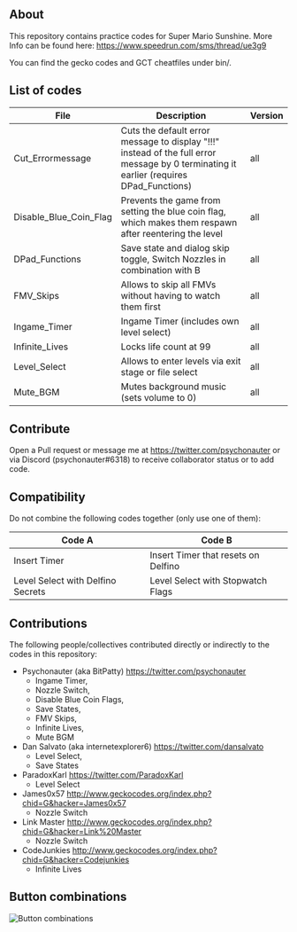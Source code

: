 ## About

This repository contains practice codes for Super Mario Sunshine. More Info can be found here: https://www.speedrun.com/sms/thread/ue3g9

You can find the gecko codes and GCT cheatfiles under bin/.


## List of codes 

| File                   | Description                                                                                                   | Version |
|------------------------|---------------------------------------------------------------------------------------------------------------|---------|
| Cut_Errormessage       | Cuts the default error message to display "!!!" instead of the full error message by 0 terminating it earlier (requires DPad_Functions) | all     |
| Disable_Blue_Coin_Flag | Prevents the game from setting the blue coin flag, which makes them respawn after reentering the level        | all     |
| DPad_Functions         | Save state and dialog skip toggle, Switch Nozzles in combination with B                                       | all     |
| FMV_Skips              | Allows to skip all FMVs without having to watch them first                                                    | all     |
| Ingame_Timer       	 | Ingame Timer (includes own level select)                                               						 | all     |
| Infinite_Lives         | Locks life count at 99                                                                                        | all     |
| Level_Select           | Allows to enter levels via exit stage or file select                                                          | all     |
| Mute_BGM               | Mutes background music (sets volume to 0)                                                                     | all 	   |


## Contribute 

Open a Pull request or message me at https://twitter.com/psychonauter or via Discord (psychonauter#6318) to receive collaborator status or to add code. 

## Compatibility

Do not combine the following codes together (only use one of them):

| Code A                            | Code B                               |                                                                          
|-----------------------------------|--------------------------------------|
| Insert Timer       	 			|  Insert Timer that resets on Delfino |
| Level Select with Delfino Secrets |  Level Select with Stopwatch Flags   |

## Contributions

The following people/collectives contributed directly or indirectly to the codes in this repository:

* Psychonauter (aka BitPatty) https://twitter.com/psychonauter
    * Ingame Timer, 
    * Nozzle Switch, 
    * Disable Blue Coin Flags, 
    * Save States, 
    * FMV Skips, 
    * Infinite Lives, 
    * Mute BGM
* Dan Salvato (aka internetexplorer6) https://twitter.com/dansalvato
    * Level Select, 
    * Save States 
* ParadoxKarl https://twitter.com/ParadoxKarl
    * Level Select
* James0x57 http://www.geckocodes.org/index.php?chid=G&hacker=James0x57
    * Nozzle Switch 
* Link Master http://www.geckocodes.org/index.php?chid=G&hacker=Link%20Master
    * Nozzle Switch 
* CodeJunkies http://www.geckocodes.org/index.php?chid=G&hacker=Codejunkies
    * Infinite Lives 
	
	
## Button combinations 

![Button combinations](http://i.imgur.com/E4Qva3w.png)